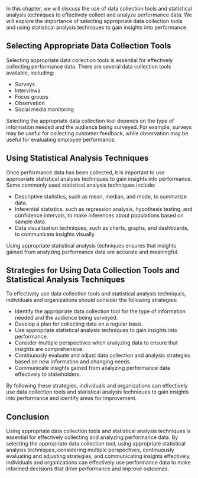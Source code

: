 
In this chapter, we will discuss the use of data collection tools and statistical analysis techniques to effectively collect and analyze performance data. We will explore the importance of selecting appropriate data collection tools and using statistical analysis techniques to gain insights into performance.

Selecting Appropriate Data Collection Tools
-------------------------------------------

Selecting appropriate data collection tools is essential for effectively collecting performance data. There are several data collection tools available, including:

* Surveys
* Interviews
* Focus groups
* Observation
* Social media monitoring

Selecting the appropriate data collection tool depends on the type of information needed and the audience being surveyed. For example, surveys may be useful for collecting customer feedback, while observation may be useful for evaluating employee performance.

Using Statistical Analysis Techniques
-------------------------------------

Once performance data has been collected, it is important to use appropriate statistical analysis techniques to gain insights into performance. Some commonly used statistical analysis techniques include:

* Descriptive statistics, such as mean, median, and mode, to summarize data.
* Inferential statistics, such as regression analysis, hypothesis testing, and confidence intervals, to make inferences about populations based on sample data.
* Data visualization techniques, such as charts, graphs, and dashboards, to communicate insights visually.

Using appropriate statistical analysis techniques ensures that insights gained from analyzing performance data are accurate and meaningful.

Strategies for Using Data Collection Tools and Statistical Analysis Techniques
------------------------------------------------------------------------------

To effectively use data collection tools and statistical analysis techniques, individuals and organizations should consider the following strategies:

* Identify the appropriate data collection tool for the type of information needed and the audience being surveyed.
* Develop a plan for collecting data on a regular basis.
* Use appropriate statistical analysis techniques to gain insights into performance.
* Consider multiple perspectives when analyzing data to ensure that insights are comprehensive.
* Continuously evaluate and adjust data collection and analysis strategies based on new information and changing needs.
* Communicate insights gained from analyzing performance data effectively to stakeholders.

By following these strategies, individuals and organizations can effectively use data collection tools and statistical analysis techniques to gain insights into performance and identify areas for improvement.

Conclusion
----------

Using appropriate data collection tools and statistical analysis techniques is essential for effectively collecting and analyzing performance data. By selecting the appropriate data collection tool, using appropriate statistical analysis techniques, considering multiple perspectives, continuously evaluating and adjusting strategies, and communicating insights effectively, individuals and organizations can effectively use performance data to make informed decisions that drive performance and improve outcomes.

